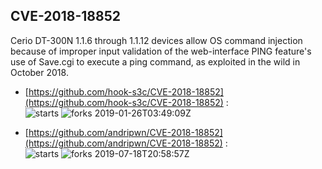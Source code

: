 ## CVE-2018-18852
 Cerio DT-300N 1.1.6 through 1.1.12 devices allow OS command injection because of improper input validation of the web-interface PING feature's use of Save.cgi to execute a ping command, as exploited in the wild in October 2018.

- [https://github.com/hook-s3c/CVE-2018-18852](https://github.com/hook-s3c/CVE-2018-18852) :  
![starts](https://img.shields.io/github/stars/hook-s3c/CVE-2018-18852.svg) 
![forks](https://img.shields.io/github/forks/hook-s3c/CVE-2018-18852.svg) 
2019-01-26T03:49:09Z

- [https://github.com/andripwn/CVE-2018-18852](https://github.com/andripwn/CVE-2018-18852) :  
![starts](https://img.shields.io/github/stars/andripwn/CVE-2018-18852.svg) 
![forks](https://img.shields.io/github/forks/andripwn/CVE-2018-18852.svg) 
2019-07-18T20:58:57Z

